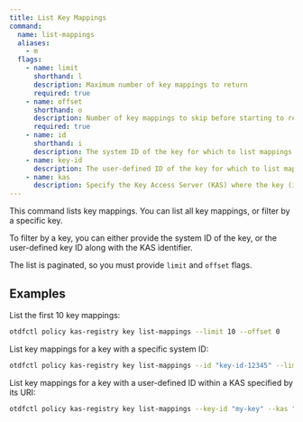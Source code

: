 ```yaml
---
title: List Key Mappings
command:
  name: list-mappings
  aliases:
    - m
  flags:
    - name: limit
      shorthand: l
      description: Maximum number of key mappings to return
      required: true
    - name: offset
      shorthand: o
      description: Number of key mappings to skip before starting to return results
      required: true
    - name: id
      shorthand: i
      description: The system ID of the key for which to list mappings.
    - name: key-id
      description: The user-defined ID of the key for which to list mappings. Must be used with --kas.
    - name: kas
      description: Specify the Key Access Server (KAS) where the key (identified by `--key-id`) is registered. The KAS can be identified by its ID, URI, or Name.
---
```


This command lists key mappings. You can list all key mappings, or filter by a specific key.

To filter by a key, you can either provide the system ID of the key, or the user-defined key ID along with the KAS identifier.

The list is paginated, so you must provide `limit` and `offset` flags.

## Examples

List the first 10 key mappings:

```bash
otdfctl policy kas-registry key list-mappings --limit 10 --offset 0
```

List key mappings for a key with a specific system ID:

```bash
otdfctl policy kas-registry key list-mappings --id "key-id-12345" --limit 10 --offset 0
```

List key mappings for a key with a user-defined ID within a KAS specified by its URI:

```bash
otdfctl policy kas-registry key list-mappings --key-id "my-key" --kas "https://kas.example.com/kas" --limit 10 --offset 0
```
